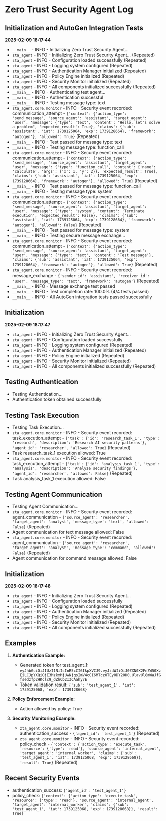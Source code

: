 # Zero Trust Security Agent Log

## Initialization and AutoGen Integration Tests

**2025-02-09 18:17:44**

*   `__main__` - INFO - Initializing Zero Trust Security Agent...
*   `zta_agent` - INFO - Initializing Zero Trust Security Agent... (Repeated)
*   `zta_agent` - INFO - Configuration loaded successfully (Repeated)
*   `zta_agent` - INFO - Logging system configured (Repeated)
*   `zta_agent` - INFO - Authentication Manager initialized (Repeated)
*   `zta_agent` - INFO - Policy Engine initialized (Repeated)
*   `zta_agent` - INFO - Security Monitor initialized (Repeated)
*   `zta_agent` - INFO - All components initialized successfully (Repeated)
*   `__main__` - INFO - Authenticating test agent...
*   `__main__` - INFO - Authentication successful
*   `__main__` - INFO - Testing message type: text
*   `zta_agent.core.monitor` - INFO - Security event recorded: communication_attempt - `{'context': {'action_type': 'send_message', 'source_agent': 'assistant', 'target_agent': 'user', 'message': {'type': 'text', 'content': "Hello, let's solve a problem", 'expected_result': True}, 'claims': {'sub': 'assistant', 'iat': 1739125064, 'exp': 1739128664}, 'framework': 'autogen'}, 'allowed': True}` (Repeated)
*   `__main__` - INFO - Test passed for message type: text
*   `__main__` - INFO - Testing message type: function_call
*   `zta_agent.core.monitor` - INFO - Security event recorded: communication_attempt - `{'context': {'action_type': 'send_message', 'source_agent': 'assistant', 'target_agent': 'user', 'message': {'type': 'function_call', 'content': {'name': 'calculate', 'args': {'x': 1, 'y': 2}}, 'expected_result': True}, 'claims': {'sub': 'assistant', 'iat': 1739125064, 'exp': 1739128664}, 'framework': 'autogen'}, 'allowed': True}` (Repeated)
*    `__main__` - INFO - Test passed for message type: function_call
*   `__main__` - INFO - Testing message type: system
*   `zta_agent.core.monitor` - INFO - Security event recorded: communication_attempt - `{'context': {'action_type': 'send_message', 'source_agent': 'assistant', 'target_agent': 'user', 'message': {'type': 'system', 'content': 'Terminate execution', 'expected_result': False}, 'claims': {'sub': 'assistant', 'iat': 1739125064, 'exp': 1739128664}, 'framework': 'autogen'}, 'allowed': False}` (Repeated)
*   `__main__` - INFO - Test passed for message type: system
*   `__main__` - INFO - Testing secure message exchange...
*   `zta_agent.core.monitor` - INFO - Security event recorded: communication_attempt - `{'context': {'action_type': 'send_message', 'source_agent': 'assistant', 'target_agent': 'user', 'message': {'type': 'text', 'content': 'Test message'}, 'claims': {'sub': 'assistant', 'iat': 1739125064, 'exp': 1739128664}, 'framework': 'autogen'}, 'allowed': True}` (Repeated)
*   `zta_agent.core.monitor` - INFO - Security event recorded: message_exchange - `{'sender_id': 'assistant', 'receiver_id': 'user', 'message_type': 'text', 'framework': 'autogen'}` (Repeated)
*   `__main__` - INFO - Message exchange test passed
*   `__main__` - INFO - Test completion rate: 100.0% (4/4 tests passed)
*   `__main__` - INFO - All AutoGen integration tests passed successfully

## Initialization

**2025-02-09 18:17:47**
*   `zta_agent` - INFO - Initializing Zero Trust Security Agent...
*   `zta_agent` - INFO - Configuration loaded successfully
*   `zta_agent` - INFO - Logging system configured (Repeated)
*   `zta_agent` - INFO - Authentication Manager initialized (Repeated)
*   `zta_agent` - INFO - Policy Engine initialized (Repeated)
*   `zta_agent` - INFO - Security Monitor initialized (Repeated)
*   `zta_agent` - INFO - All components initialized successfully (Repeated)

## Testing Authentication

*   Testing Authentication...
*   Authentication token obtained successfully

## Testing Task Execution

*  Testing Task Execution...
*   `zta_agent.core.monitor` - INFO - Security event recorded: task_execution_attempt - `{'task': {'id': 'research_task_1', 'type': 'research', 'description': 'Research AI security patterns'}, 'agent_id': 'researcher', 'allowed': True}` (Repeated)
*   Task research_task_1 execution allowed: True
*   `zta_agent.core.monitor` - INFO - Security event recorded: task_execution_attempt - `{'task': {'id': 'analysis_task_1', 'type': 'analysis', 'description': 'Analyze security findings'}, 'agent_id': 'researcher', 'allowed': False}` (Repeated)
*   Task analysis_task_1 execution allowed: False

## Testing Agent Communication
*   Testing Agent Communication...
*   `zta_agent.core.monitor` - INFO - Security event recorded: agent_communication - `{'source_agent': 'researcher', 'target_agent': 'analyst', 'message_type': 'text', 'allowed': False}` (Repeated)
*   Agent communication for text message allowed: False
*   `zta_agent.core.monitor` - INFO - Security event recorded: agent_communication - `{'source_agent': 'researcher', 'target_agent': 'analyst', 'message_type': 'command', 'allowed': False}` (Repeated)
*   Agent communication for command message allowed: False

## Initialization

**2025-02-09 18:17:48**

*   `zta_agent` - INFO - Initializing Zero Trust Security Agent...
*   `zta_agent` - INFO - Configuration loaded successfully
*   `zta_agent` - INFO - Logging system configured (Repeated)
*   `zta_agent` - INFO - Authentication Manager initialized (Repeated)
*   `zta_agent` - INFO - Policy Engine initialized (Repeated)
*   `zta_agent` - INFO - Security Monitor initialized (Repeated)
*   `zta_agent` - INFO - All components initialized successfully (Repeated)

## Examples

1.  **Authentication Example:**
    *   Generated token for test_agent_1: `eyJhbGciOiJIUzI1NiIsInR5cCI6IkpXVCJ9.eyJzdWIiOiJ0ZXN0X2FnZW50XzEiLCJpYXQiOjE3MzkxMjUwNjgsImV4cCI6MTczOTEyODY2OH0.UlavUl8mWaJfGfsedzfp2HKclc9_dZhCb2I3CAahy7E`
    *   Token validation result: `{'sub': 'test_agent_1', 'iat': 1739125068, 'exp': 1739128668}`

2.  **Policy Enforcement Example:**
    *   Action allowed by policy: True

3.  **Security Monitoring Example:**
    *   `zta_agent.core.monitor` - INFO - Security event recorded: authentication_success - `{'agent_id': 'test_agent_1'}` (Repeated)
    *   `zta_agent.core.monitor` - INFO - Security event recorded: policy_check - `{'context': {'action_type': 'execute_task', 'resource': {'type': 'read'}, 'source_agent': 'internal_agent', 'target_agent': 'internal_worker', 'claims': {'sub': 'test_agent_1', 'iat': 1739125068, 'exp': 1739128668}}, 'result': True}` (Repeated)

## Recent Security Events

*   authentication_success: `{'agent_id': 'test_agent_1'}`
*   policy_check: `{'context': {'action_type': 'execute_task', 'resource': {'type': 'read'}, 'source_agent': 'internal_agent', 'target_agent': 'internal_worker', 'claims': {'sub': 'test_agent_1', 'iat': 1739125068, 'exp': 1739128668}}, 'result': True}`
